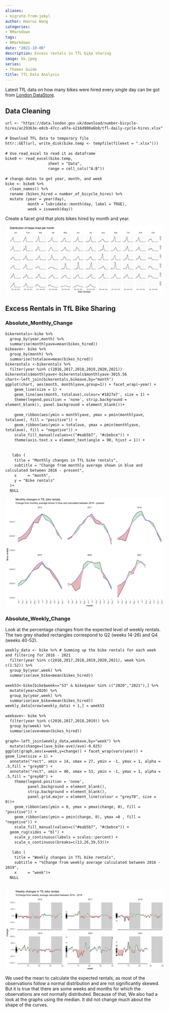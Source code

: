```yaml
---
aliases:
- migrate-from-jekyl
author: Hanrui Wang
categories:
- RMarkdown
tags:
- RMarkdown
date: "2021-10-06"
description: Excess rentals in TfL bike sharing
image: kk.jpeg
series:
- Themes Guide
title: TfL Data Analysis
---
```


Latest TfL data on how many bikes were hired every single day can be got from [London DataStore](https://data.london.gov.uk).

<!--more-->

## Data Cleaning

```{r, get_tfl_data, cache=TRUE}
url <- "https://data.london.gov.uk/download/number-bicycle-hires/ac29363e-e0cb-47cc-a97a-e216d900a6b0/tfl-daily-cycle-hires.xlsx"

# Download TFL data to temporary file
httr::GET(url, write_disk(bike.temp <- tempfile(fileext = ".xlsx")))

# Use read_excel to read it as dataframe
bike0 <- read_excel(bike.temp,
                   sheet = "Data",
                   range = cell_cols("A:B"))

# change dates to get year, month, and week
bike <- bike0 %>% 
  clean_names() %>% 
  rename (bikes_hired = number_of_bicycle_hires) %>% 
  mutate (year = year(day),
          month = lubridate::month(day, label = TRUE),
          week = isoweek(day))
```

Create a facet grid that plots bikes hired by month and year.

![](tfl_distributions_monthly.png) 


## Excess Rentals in TfL Bike Sharing
### Absolute_Monthly_Change

```{r tfl_absolute_monthly_change_our_coding}
bikerentals<-bike %>% 
  group_by(year,month) %>% 
  summarise(monthlyave=mean(bikes_hired))
bikeave<- bike %>% 
  group_by(month) %>% 
  summarise(totalave=mean(bikes_hired))
bikerentals <-bikerentals %>% 
  filter(year %in% c(2016,2017,2018,2019,2020,2021))
bikerentals$monthlyave<-bikerentals$monthlyave-3015.56
chart<-left_join(bikerentals,bikeave,by="month") 
ggplot(chart, aes(month, monthlyave,group=1)) + facet_wrap(~year) + 
    geom_line(size = 1) + 
    geom_line(aes(month, totalave),colour='#1827e7', size = 1) + 
    theme(legend.position = 'none', strip.background = element_blank(), panel.background = element_blank())+
  
    geom_ribbon(aes(ymin = monthlyave, ymax = pmin(monthlyave, totalave), fill = "positive")) + 
    geom_ribbon(aes(ymin = totalave, ymax = pmin(monthlyave, totalave), fill = "negative")) +
    scale_fill_manual(values=c("#eab5b7", "#cbebce")) +
    theme(axis.text.x = element_text(angle = 90, hjust = 1)) +
 
  
   labs (
    title = "Monthly changes in TfL bike rentals",
    subtitle = "Change from monthly average shown in blue and calculated between 2016 - present",
    x     = "month",
    y = "Bike rentals"
  )+
  NULL
```

![](wan.jpg) 


### Absolute_Weekly_Change

Look at the percentage changes from the expected level of weekly rentals. The two grey shaded rectangles correspond to Q2 (weeks 14-26) and Q4 (weeks 40-52).

```{r tfl_absolute_weekly_change}
weekly_data <- bike %>% # Summing up the bike rentals for each week and filtering for 2016 - 2021
  filter(year %in% c(2016,2017,2018,2019,2020,2021), week %in% c(1:52)) %>% 
  group_by(year,week) %>% 
  summarise(ave_bike=mean(bikes_hired))

week53<-bike[bike$week=="53" & bike$year %in% c("2020","2021"),] %>% 
  mutate(year=2020) %>% 
  group_by(year,week) %>% 
  summarise(ave_bike=mean(bikes_hired))
weekly_data[nrow(weekly_data) + 1,] = week53

weekave<- bike %>% 
  filter(year %in% c(2016,2017,2018,2019)) %>% 
  group_by(week) %>% 
  summarise(ave=mean(bikes_hired))

graph<-left_join(weekly_data,weekave,by="week") %>%  
  mutate(change=((ave_bike-ave)/ave)-0.025)
ggplot(graph,aes(x=week,y=change)) + facet_wrap(vars(year)) + geom_line(size = 1) + 
  annotate("rect", xmin = 14, xmax = 27, ymin = -1, ymax = 1, alpha = .5,fill = "grey60") + 
  annotate("rect", xmin = 40, xmax = 53, ymin = -1, ymax = 1, alpha = .5,fill = "grey60") +
    theme(legend.position = 'none', 
          panel.background = element_blank(), 
          strip.background = element_blank(),
          panel.grid.major = element_line(colour = "grey70", size = 0))+
    geom_ribbon(aes(ymin = 0, ymax = pmax(change, 0), fill = "positive")) + 
    geom_ribbon(aes(ymin = pmin(change, 0), ymax =0 , fill = "negative")) +
    scale_fill_manual(values=c("#eab5b7", "#cbebce")) +
  geom_rug(sides = "bl") +
    scale_y_continuous(labels = scales::percent) +
    scale_x_continuous(breaks=c(13,26,39,53))+
 
   labs (
    title = "Weekly changes in TfL bike rentals",
    subtitle = "%Change from weekly average calculated between 2016 - 2019",
    x     = "week")+
  NULL
  
```
![](week.jpg) 

We used the mean to calculate the expected rentals, as most of the observations follow a normal distribution and are not significantly skewed. But it is true that there are some weeks and months for which the observations are not normally distributed. Because of that, We also had a look at the graphs using the median. It did not change much about the shape of the curves.


